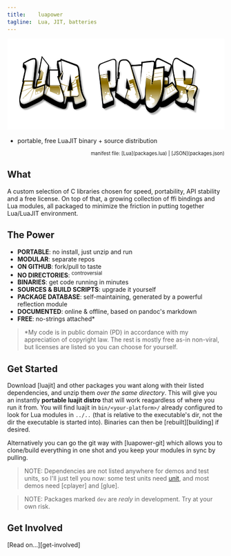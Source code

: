 ```yaml
---
title:    luapower
tagline:  Lua, JIT, batteries
---
```


![](luapower.png)

  * portable, free LuaJIT binary + source distribution

<div class="bg bg-pd"></div>
<div id="package_table" class="package_table"></div>
<div style="width: 100%; text-align: right; font-size: 80%">manifest file: [Lua](packages.lua) | [JSON](packages.json)</div>

## What

A custom selection of C libraries chosen for speed, portability, API stability and a free license.
On top of that, a growing collection of ffi bindings and Lua modules, all
packaged to minimize the friction in putting together Lua/LuaJIT environment.

## The Power

  * __PORTABLE__: no install, just unzip and run
  * __MODULAR__: separate repos
  * __ON GITHUB__: fork/pull to taste
  * __NO DIRECTORIES__: <sup>controversial</sup>
  * __BINARIES__: get code running in minutes
  * __SOURCES & BUILD SCRIPTS__: upgrade it yourself
  * __PACKAGE DATABASE__: self-maintaining, generated by a powerful reflection module
  * __DOCUMENTED__: online & offline, based on pandoc's markdown
  * __FREE__: no-strings attached\*

> \*My code is in public domain (PD) in accordance with my appreciation of copyright law.
The rest is mostly free as-in non-viral, but licenses are listed so you can choose for yourself.

## Get Started

Download [luajit] and other packages you want along with their listed dependencies, and unzip them
_over the same directory_. This will give you an instantly **portable luajit distro** that will work
reagardless of where you run it from.
You will find luajit in `bin/<your-platform>/` already configured to look for Lua modules in `../..`
(that is relative to the executable's dir, not the dir the executable is started into).
Binaries can then be [rebuilt][building] if desired.

Alternatively you can go the git way with [luapower-git] which allows you to clone/build everything in one shot
and you keep your modules in sync by pulling.

> NOTE: Dependencies are not listed anywhere for demos and test units, so I'll just tell you now:
some test units need [unit], and most demos need [cplayer] and [glue].

> NOTE: Packages marked `dev` are _realy_ in development. Try at your own risk.

## Get Involved

[Read on...][get-involved]


[capr]:  https://github.com/capr
[unit]:  https://github.com/luapower/unit
